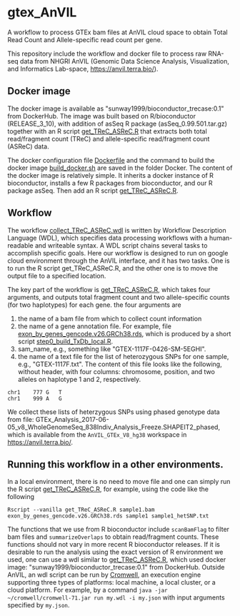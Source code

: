 # gtex_AnVIL

A workflow to process GTEx bam files at AnVIL cloud space to obtain Total Read Count and Allele-specific read count per gene. 

This repository include the workflow and docker file to process raw RNA-seq data from NHGRI AnVIL (Genomic Data Science Analysis, Visualization, and Informatics Lab-space, https://anvil.terra.bio/). 

## Docker image 
The docker image is available as "sunway1999/bioconductor_trecase:0.1" from DockerHub. The image was built based on R/bioconductor (RELEASE_3_10), with addition of asSeq R package (asSeq_0.99.501.tar.gz) together with an R script [get_TReC_ASReC.R](Docker/get_TReC_ASReC.R) that extracts both total read/fragment count (TReC) and allele-specific read/fragment count (ASReC) data. 

The docker configuration file [Dockerfile](Docker/Dockerfile) and the command to build the docker image [build_docker.sh](Docker/build_docker.sh) are saved in the folder Docker. The content of the docker image is relatively simple. It inherits a docker instance of R bioconductor, installs a few R packages from bioconductor, and our R package asSeq. Then add an R script [get_TReC_ASReC.R](Docker/get_TReC_ASReC.R).

## Workflow 
The workflow [collect_TReC_ASReC.wdl](collect_TReC_ASReC.wdl) is written by Workflow Description Language (WDL), which specifies data processing workflows with a human-readable and writeable syntax. A WDL script chains several tasks to accomplish specific goals. Here our workflow is designed to run on google cloud environment through the AnVIL interface, and it has two tasks. One is to run the R script get_TReC_ASReC.R, and the other one is to move the output file to a specified location. 

The key part of the workflow is [get_TReC_ASReC.R](Docker/get_TReC_ASReC.R), which takes four arguments, and outputs total fragment count and two allele-specific counts (for two haplotypes) for each gene. the four arguments are 

1. the name of a bam file from which to collect count information
2. the name of a gene annotation file. For example, file [exon_by_genes_gencode.v26.GRCh38.rds](_prepare_gene_anno/exon_by_genes_gencode.v26.GRCh38.rds), which is produced by a short script [step0_build_TxDb_local.R](_prepare_gene_anno/step0_build_TxDb_local.R).
3. sam_name, e.g., something like "GTEX-1117F-0426-SM-5EGHI".
4. the name of a text file for the list of heterozygous SNPs for one sample, e.g., "GTEX-1117F.txt". The content of this file looks like the following, without header, with four columns: chromosome, position, and two alleles on haplotype 1 and 2, respectively. 
```
chr1	777	G	T
chr1	999	A	G
 ```
We collect these lists of heterzygous SNPs using phased genotype data from file: GTEx_Analysis_2017-06-05_v8_WholeGenomeSeq_838Indiv_Analysis_Freeze.SHAPEIT2_phased, which is available from the `AnVIL_GTEx_V8_hg38` workspace in https://anvil.terra.bio/.


## Running this workflow in a other environments.
 
In a local environment, there is no need to move file and one can simply run the R script [get_TReC_ASReC.R](Docker/get_TReC_ASReC.R), for example, using the code like the following 
```
Rscript --vanilla get_TReC_ASReC.R sample1.bam exon_by_genes_gencode.v26.GRCh38.rds sample1 sample1_hetSNP.txt
```

The functions that we use from R bioconductor include `scanBamFlag` to filter bam files and `summarizeOverlaps` to obtain read/fragment counts. These functions should not vary in more recent R bioconductor releases. If it is desirable to run the analysis using the exact version of R environment we used, one can use a wdl similar to [get_TReC_ASReC.R](Docker/get_TReC_ASReC.R), which used docker image: "sunway1999/bioconductor_trecase:0.1" from DockerHub. Outside AnVIL, an wdl script can be run by [Cromwell](https://cromwell.readthedocs.io/en/stable/tutorials/FiveMinuteIntro/), an execution engine supporting three types of platforms: local machine, a local cluster, or a cloud platform. For example, by a command  `java -jar ~/cromwell/cromwell-71.jar run my.wdl -i my.json` with input arguments specified by `my.json`.



